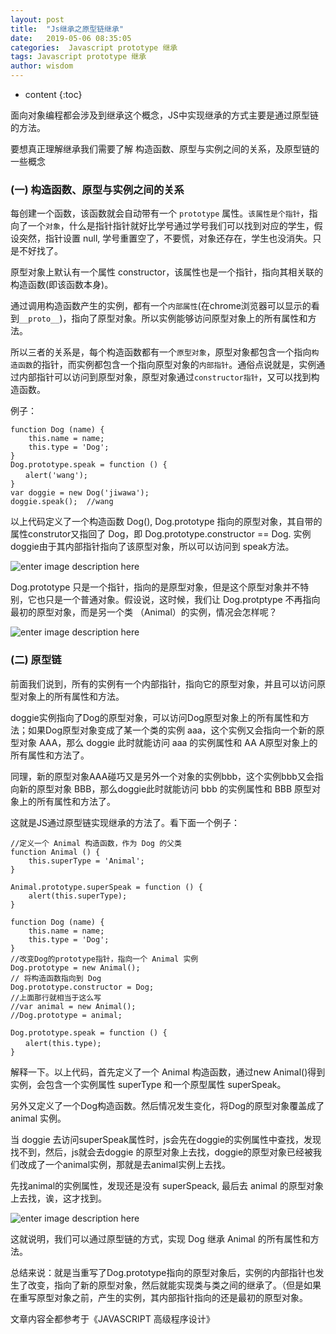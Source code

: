 ```yaml
---
layout: post
title:  "Js继承之原型链继承"
date:   2019-05-06 08:35:05
categories:  Javascript prototype 继承
tags: Javascript prototype 继承
author: wisdom
---
```


* content
{:toc}

面向对象编程都会涉及到继承这个概念，JS中实现继承的方式主要是通过原型链的方法。

要想真正理解继承我们需要了解 构造函数、原型与实例之间的关系，及原型链的一些概念






### (一) 构造函数、原型与实例之间的关系

每创建一个函数，该函数就会自动带有一个 `prototype` 属性。`该属性是个指针`，指向了一个`对象`，什么是指针指针就好比学号通过学号我们可以找到对应的学生，假设突然，指针设置 null, 学号重置空了，不要慌，对象还存在，学生也没消失。只是不好找了。

原型对象上默认有一个属性 constructor，该属性也是一个指针，指向其相关联的构造函数(即该函数本身)。

通过调用构造函数产生的实例，都有一个`内部属性`(在chrome浏览器可以显示的看到`__proto__`)，指向了原型对象。所以实例能够访问原型对象上的所有属性和方法。

所以三者的关系是，每个构造函数都有一个`原型对象`，原型对象都包含一个指向`构造函数`的指针，而实例都包含一个指向原型对象的`内部指针`。通俗点说就是，实例通过内部指针可以访问到原型对象，原型对象通过`constructor指针`，又可以找到构造函数。

例子：

    function Dog (name) {
        this.name = name;
        this.type = 'Dog';
    }
    Dog.prototype.speak = function () {
    　　alert('wang');
    }
    var doggie = new Dog('jiwawa');
    doggie.speak();  //wang

以上代码定义了一个构造函数 Dog(),  Dog.prototype 指向的原型对象，其自带的属性construtor又指回了 Dog，即  Dog.prototype.constructor == Dog. 实例doggie由于其内部指针指向了该原型对象，所以可以访问到 speak方法。

![enter image description here](http://findwisdom.oss-cn-hongkong.aliyuncs.com/prototype/proptype-constructor.png?Expires=1557147437&OSSAccessKeyId=TMP.AgHnHEHX58itFN1GVYN6Ar6J8su9zHoGwfHE7lRVERPSxDc2sOLPO7-N1v_qMC4CFQCDb1pD5tJtQT3yc7NMJ0GKcNHqsgIVANLfkyZF71FYTz5QLnBMr9qq3BuM&Signature=Ukw8YbEOe3Y%2F3LPYyLOz6OpxsxE%3D)

Dog.prototype 只是一个指针，指向的是原型对象，但是这个原型对象并不特别，它也只是一个普通对象。假设说，这时候，我们让 Dog.protptype 不再指向最初的原型对象，而是另一个类 （Animal）的实例，情况会怎样呢？

![enter image description here](http://findwisdom.oss-cn-hongkong.aliyuncs.com/prototype/proptype-constructor1.png?Expires=1557147585&OSSAccessKeyId=TMP.AgHnHEHX58itFN1GVYN6Ar6J8su9zHoGwfHE7lRVERPSxDc2sOLPO7-N1v_qMC4CFQCDb1pD5tJtQT3yc7NMJ0GKcNHqsgIVANLfkyZF71FYTz5QLnBMr9qq3BuM&Signature=QxIPK0dDf4iXStmvkLEf8BGDOVs%3D)

### (二) 原型链

前面我们说到，所有的实例有一个内部指针，指向它的原型对象，并且可以访问原型对象上的所有属性和方法。

doggie实例指向了Dog的原型对象，可以访问Dog原型对象上的所有属性和方法；如果Dog原型对象变成了某一个类的实例 aaa，这个实例又会指向一个新的原型对象 AAA，那么 doggie 此时就能访问 aaa 的实例属性和 AA A原型对象上的所有属性和方法了。

同理，新的原型对象AAA碰巧又是另外一个对象的实例bbb，这个实例bbb又会指向新的原型对象 BBB，那么doggie此时就能访问 bbb 的实例属性和 BBB 原型对象上的所有属性和方法了。

这就是JS通过原型链实现继承的方法了。看下面一个例子：

    //定义一个 Animal 构造函数，作为 Dog 的父类
    function Animal () {
        this.superType = 'Animal';
    }

    Animal.prototype.superSpeak = function () {
        alert(this.superType);
    }

    function Dog (name) {
        this.name = name;
        this.type = 'Dog';
    }
    //改变Dog的prototype指针，指向一个 Animal 实例
    Dog.prototype = new Animal();
    // 将构造函数指向到 Dog
    Dog.prototype.constructor = Dog;
    //上面那行就相当于这么写
    //var animal = new Animal();
    //Dog.prototype = animal;

    Dog.prototype.speak = function () {
    　　alert(this.type);
    }

解释一下。以上代码，首先定义了一个 Animal 构造函数，通过new Animal()得到实例，会包含一个实例属性 superType 和一个原型属性 superSpeak。

另外又定义了一个Dog构造函数。然后情况发生变化，将Dog的原型对象覆盖成了 animal 实例。

当 doggie 去访问superSpeak属性时，js会先在doggie的实例属性中查找，发现找不到，然后，js就会去doggie 的原型对象上去找，doggie的原型对象已经被我们改成了一个animal实例，那就是去animal实例上去找。

先找animal的实例属性，发现还是没有 superSpeack, 最后去 animal 的原型对象上去找，诶，这才找到。

![enter image description here](http://findwisdom.oss-cn-hongkong.aliyuncs.com/prototype/proptype-constructor3.png?Expires=1557147879&OSSAccessKeyId=TMP.AgHnHEHX58itFN1GVYN6Ar6J8su9zHoGwfHE7lRVERPSxDc2sOLPO7-N1v_qMC4CFQCDb1pD5tJtQT3yc7NMJ0GKcNHqsgIVANLfkyZF71FYTz5QLnBMr9qq3BuM&Signature=7jP2aSaIwJva0El98Qm9GkyDCAY%3D)

这就说明，我们可以通过原型链的方式，实现 Dog 继承 Animal 的所有属性和方法。

总结来说：就是当重写了Dog.prototype指向的原型对象后，实例的内部指针也发生了改变，指向了新的原型对象，然后就能实现类与类之间的继承了。（但是如果在重写原型对象之前，产生的实例，其内部指针指向的还是最初的原型对象。

文章内容全都参考于《JAVASCRIPT 高级程序设计》
